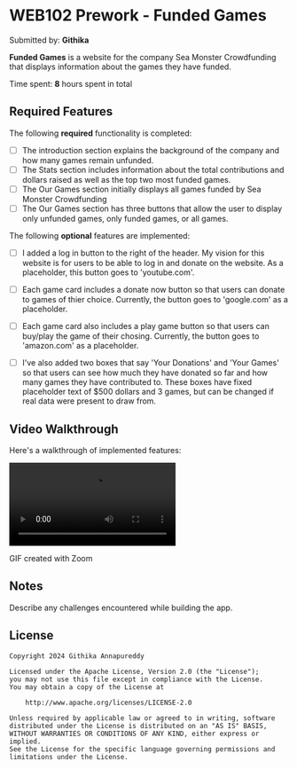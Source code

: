 # WEB102 Prework - Funded Games

Submitted by: **Githika**

**Funded Games** is a website for the company Sea Monster Crowdfunding that displays information about the games they have funded.

Time spent: **8** hours spent in total

## Required Features

The following **required** functionality is completed:

* [ ] The introduction section explains the background of the company and how many games remain unfunded.
* [ ] The Stats section includes information about the total contributions and dollars raised as well as the top two most funded games.
* [ ] The Our Games section initially displays all games funded by Sea Monster Crowdfunding
* [ ] The Our Games section has three buttons that allow the user to display only unfunded games, only funded games, or all games.

The following **optional** features are implemented:

* [ ] I added a log in button to the right of the header. My vision for this website is for users to be able to log in and donate on the website. As a placeholder, this button goes to 'youtube.com'.
* [ ] Each game card includes a donate now button so that users can donate to games of thier choice. Currently, the button goes to 'google.com' as a placeholder. 
* [ ] Each game card also includes a play game button so that users can buy/play the game of their chosing. Currently, the button goes to 'amazon.com' as a placeholder. 
* [ ] I've also added two boxes that say 'Your Donations' and 'Your Games' so that users can see how much they have donated so far and how many games they have contributed to. These boxes have fixed placeholder text of $500 dollars and 3 games, but can be changed if real data were present to draw from. 



## Video Walkthrough

Here's a walkthrough of implemented features:

![Video Walkthrough](assets/video2678017313.mp4)


<!-- Replace this with whatever GIF tool you used! -->
GIF created with Zoom
<!-- Recommended tools:
[Kap](https://getkap.co/) for macOS
[ScreenToGif](https://www.screentogif.com/) for Windows
[peek](https://github.com/phw/peek) for Linux. -->

## Notes

Describe any challenges encountered while building the app.

## License

    Copyright 2024 Githika Annapureddy

    Licensed under the Apache License, Version 2.0 (the "License");
    you may not use this file except in compliance with the License.
    You may obtain a copy of the License at

        http://www.apache.org/licenses/LICENSE-2.0

    Unless required by applicable law or agreed to in writing, software
    distributed under the License is distributed on an "AS IS" BASIS,
    WITHOUT WARRANTIES OR CONDITIONS OF ANY KIND, either express or implied.
    See the License for the specific language governing permissions and
    limitations under the License.
